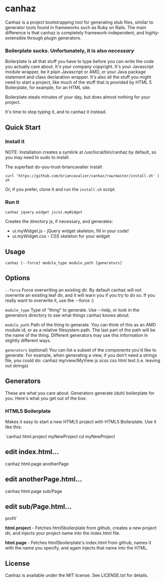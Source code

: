 # canhaz

Canhaz is a project bootstrapping tool for generating stub files,
similar to generator tools found in frameworks such as Ruby on Rails.
The main difference is that canhaz is completely framework-independent,
and highly-extensible through plugin generators.

### Boilerplate sucks.  Unfortunately, it is also *necessary*

Boilerplate is all that stuff you have to type before you can write
the code you actually care about.  It's your company copyright.  It's
your Javascript module wrapper, be it plain Javascript or AMD, or
your Java package statement and class declaration wrapper.  It's also
all the stuff you might need to start a project, like much of the
stuff that is provided by HTML 5 Boilerplate, for example, for an
HTML site.

Boilerplate steals minutes of your day, but does almost nothing for
your project.

It's time to stop typing it, and to canhaz it instead.

## Quick Start

### Install it

NOTE: Installation creates a symlink at /usr/local/bin/canhaz by default,
so you may need to sudo to install.

The superfast do-you-trust-briancavalier install:

`curl 'https://github.com/briancavalier/canhaz/raw/master/install.sh' | sh`

Or, if you prefer, clone it and run the `install.sh` script.

### Run it

`canhaz jquery.widget js/ui.myWidget`

Creates the directory js, if necessary, and generates:

- ui.myWidget.js  - jQuery widget skeleton, fill in your code!
- ui.myWidget.css - CSS skeleton for your widget

## Usage

`canhaz [--force] module_type module_path [generators]`

## Options

`--force`
Force overwriting an existing dir.  By default canhaz will not overwrite
an existing leaf dir, and it will warn you if you try to do so.  If you
really want to overwrite it, use the --force :)

`module_type`
Type of "thing" to generate.  Use --help, or look in the generators
directory to see what things canhaz knows about.

`module_path`
Path of the thing to generate.  You can think of this as an AMD
module id, or as a relative filesystem path.  The last part of the
path will be the name of the thing.  Different generators may use
this information in slightly different ways.

`generators` (optional)
You can list a subset of the components you'd like to generate.  For
example, when generating a view, if you don't need a strings file, you
could do: canhaz my/view/MyView js scss css html test (i.e. leaving
out strings)

## Generators

These are what you care about.  Generators generate (duh) boilerplate for you.  Here's what you get out of the box:

### HTML5 Boilerplate

Makes it easy to start a new HTML5 project with HTML5 Boilerplate.  Use it like this:

`canhaz html.project myNewProject
cd myNewProject

## edit index.html...

canhaz html.page anotherPage

## edit anotherPage.html...

canhaz html.page sub/Page

## edit sub/Page.html...

profit`

**html.project** - Fetches html5boilerplate from github, creates a new project dir, and injects your project name into the index.html file.

**html.page** - Fetches html5boilerplate's index.html from github, names it with the name you specify, and again injects that name into the HTML.

## License

Canhaz is available under the MIT license.  See LICENSE.txt for details.